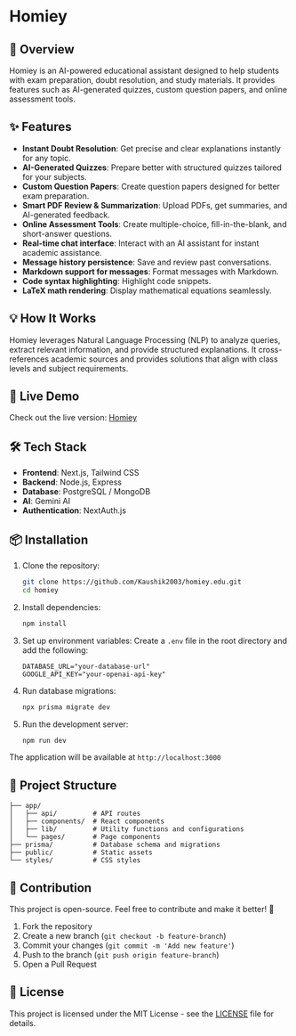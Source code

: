 # Homiey

<!-- ![Homiey Banner](https://your-image-url.com) -->

## 🚀 Overview
Homiey is an AI-powered educational assistant designed to help students with exam preparation, doubt resolution, and study materials. It provides features such as AI-generated quizzes, custom question papers, and online assessment tools.

## ✨ Features
- **Instant Doubt Resolution**: Get precise and clear explanations instantly for any topic.
- **AI-Generated Quizzes**: Prepare better with structured quizzes tailored for your subjects.
- **Custom Question Papers**: Create question papers designed for better exam preparation.
- **Smart PDF Review & Summarization**: Upload PDFs, get summaries, and AI-generated feedback.
- **Online Assessment Tools**: Create multiple-choice, fill-in-the-blank, and short-answer questions.
- **Real-time chat interface**: Interact with an AI assistant for instant academic assistance.
- **Message history persistence**: Save and review past conversations.
- **Markdown support for messages**: Format messages with Markdown.
- **Code syntax highlighting**: Highlight code snippets.
- **LaTeX math rendering**: Display mathematical equations seamlessly.

## 💡 How It Works
Homiey leverages Natural Language Processing (NLP) to analyze queries, extract relevant information, and provide structured explanations. It cross-references academic sources and provides solutions that align with class levels and subject requirements.

## 🔗 Live Demo
Check out the live version: [Homiey](https://homiey.vercel.app/)

## 🛠 Tech Stack
- **Frontend**: Next.js, Tailwind CSS
- **Backend**: Node.js, Express
- **Database**: PostgreSQL / MongoDB
- **AI**: Gemini AI
- **Authentication**: NextAuth.js

## 📦 Installation
1. Clone the repository:
   ```bash
   git clone https://github.com/Kaushik2003/homiey.edu.git
   cd homiey
   ```
2. Install dependencies:
   ```bash
   npm install
   ```
3. Set up environment variables:
   Create a `.env` file in the root directory and add the following:
   ```env
   DATABASE_URL="your-database-url"
   GOOGLE_API_KEY="your-openai-api-key"
   ```

4. Run database migrations:
   ```bash
   npx prisma migrate dev
   ```

5. Run the development server:
   ```bash
   npm run dev
   ```

The application will be available at `http://localhost:3000`

## 📂 Project Structure

```
├── app/
│   ├── api/         # API routes
│   ├── components/  # React components
│   ├── lib/         # Utility functions and configurations
│   └── pages/       # Page components
├── prisma/          # Database schema and migrations
├── public/          # Static assets
└── styles/          # CSS styles
```

## 🤝 Contribution
This project is open-source. Feel free to contribute and make it better! 🚀
1. Fork the repository
2. Create a new branch (`git checkout -b feature-branch`)
3. Commit your changes (`git commit -m 'Add new feature'`)
4. Push to the branch (`git push origin feature-branch`)
5. Open a Pull Request

## 📜 License
This project is licensed under the MIT License - see the [LICENSE](LICENSE) file for details.

